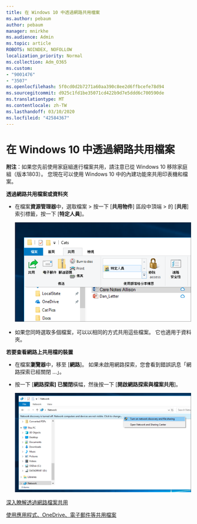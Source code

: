 ```yaml
---
title: 在 Windows 10 中透過網路共用檔案
ms.author: pebaum
author: pebaum
manager: mnirkhe
ms.audience: Admin
ms.topic: article
ROBOTS: NOINDEX, NOFOLLOW
localization_priority: Normal
ms.collection: Adm_O365
ms.custom:
- "9001476"
- "3507"
ms.openlocfilehash: 5f0cd0d2b7271a60aa390c8ee2d6ffbcefe78d94
ms.sourcegitcommit: d925c1fd1be35071cd422b9d7e5ddd6c700590de
ms.translationtype: MT
ms.contentlocale: zh-TW
ms.lasthandoff: 03/10/2020
ms.locfileid: "42584367"
---
```

# <a name="file-sharing-over-a-network-in-windows-10"></a>在 Windows 10 中透過網路共用檔案

**附注**：如果您先前使用家庭組進行檔案共用，請注意已從 Windows 10 移除家庭組（版本1803）。 您現在可以使用 Windows 10 中的內建功能來共用印表機和檔案。

**透過網路共用檔案或資料夾**

- 在檔案**資源管理器**中，選取檔案 > 按一下 [**共用物件**] 區段中頂端 > 的 [**共用**] 索引標籤，按一下 [**特定人員**]。

    ![與特定人員共用檔案。](media/share-with-specific-people.png)
          
- 如果您同時選取多個檔案，可以以相同的方式共用這些檔案。 它也適用于資料夾。

**若要查看網路上共用檔的裝置**

- 在檔案**瀏覽器**中，移至 [**網路**]。 如果未啟用網路探索，您會看到錯誤訊息「網路探索已經關閉 ...」。

- 按一下 [**網路探索] 已關閉**橫幅，然後按一下 [**開啟網路探索與檔案共用**]。

    ![開啟網路探索和檔案共用。](media/turn-on-network-discovery.png)

[深入瞭解透過網路檔案共用](https://support.microsoft.com/help/4092694/windows-10-file-sharing-over-a-network)

[使用應用程式、OneDrive、電子郵件等共用檔案](https://support.microsoft.com/help/4027674/windows-10-share-files-in-file-explorer)
